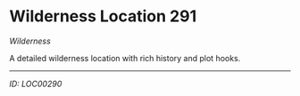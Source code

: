 # Wilderness Location 291

*Wilderness*

A detailed wilderness location with rich history and plot hooks.

---
*ID: LOC00290*